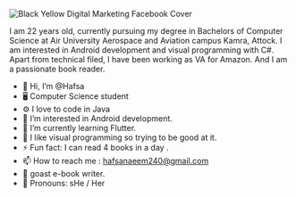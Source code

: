 
![Black   Yellow Digital Marketing Facebook Cover](https://user-images.githubusercontent.com/52010329/172943062-a9469c64-6299-4ff5-8d6a-935324e64e88.png)

I am 22 years old, currently pursuing my degree in Bachelors of Computer Science at Air University Aerospace and Aviation campus Kamra, Attock. I am interested in Android development and visual programming with C#. Apart from technical filed, I have been working as VA for Amazon. And I am a passionate book reader.



- 👋 Hi, I’m @Hafsa
- 🖥️ Computer Science student
- ⚙️ I love to code in Java
- 👀 I’m interested in Android development.
- 💯 I’m currently learning Flutter.
- 🤞 I like visual programming so trying to be good at it.
- ⚡ Fun fact: I can read 4 books in a day .
- 📫 How to reach me : hafsanaeem240@gmail.com
- 📝 goast e-book writer.
- 🤔 Pronouns: sHe / Her

<!---
Hafsaayy/Hafsaayy is a ✨ special ✨ repository because its `README.md` (this file) appears on your GitHub profile.
You can click the Preview link to take a look at your changes.
--->
